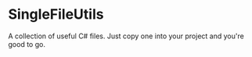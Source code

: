 # SingleFileUtils
A collection of useful C# files. Just copy one into your project and you're good to go.
